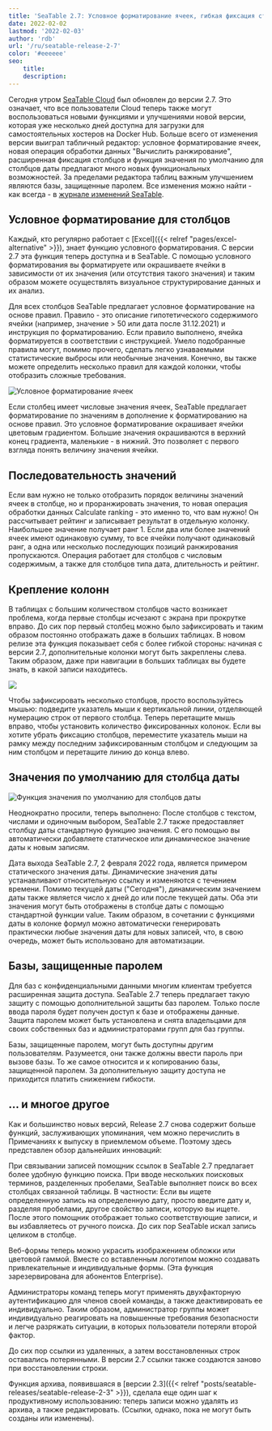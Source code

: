 ```yaml
---
title: 'SeaTable 2.7: Условное форматирование ячеек, гибкая фиксация столбцов и практическое значение даты по умолчанию - SeaTable'
date: 2022-02-02
lastmod: '2022-02-03'
author: 'rdb'
url: '/ru/seatable-release-2-7'
color: '#eeeeee'
seo:
    title:
    description:
---
```


Сегодня утром [SeaTable Cloud](https://cloud.seatable.io) был обновлен до версии 2.7. Это означает, что все пользователи Cloud теперь также могут воспользоваться новыми функциями и улучшениями новой версии, которая уже несколько дней доступна для загрузки для самостоятельных хостеров на Docker Hub. Больше всего от изменения версии выиграл табличный редактор: условное форматирование ячеек, новая операция обработки данных "Вычислить ранжирование", расширенная фиксация столбцов и функция значения по умолчанию для столбцов даты предлагают много новых функциональных возможностей. За пределами редактора таблиц важным улучшением являются базы, защищенные паролем. Все изменения можно найти - как всегда - в [журнале изменений SeaTable](https://seatable.io/ru/docs/changelog/version-2-7/).

## Условное форматирование для столбцов

Каждый, кто регулярно работает с [Excel]({{< relref "pages/excel-alternative" >}}), знает функцию условного форматирования. С версии 2.7 эта функция теперь доступна и в SeaTable. С помощью условного форматирования вы форматируете или окрашиваете ячейки в зависимости от их значения (или отсутствия такого значения) и таким образом можете осуществлять визуальное структурирование данных и их анализ.

Для всех столбцов SeaTable предлагает условное форматирование на основе правил. Правило - это описание гипотетического содержимого ячейки (например, значение > 50 или дата после 31.12.2021) и инструкция по форматированию. Если правило выполнено, ячейка форматируется в соответствии с инструкцией. Умело подобранные правила могут, помимо прочего, сделать легко узнаваемыми статистические выбросы или необычные значения. Конечно, вы также можете определить несколько правил для каждой колонки, чтобы отобразить сложные требования.

![Условное форматирование ячеек](https://seatable.io/wp-content/uploads/2022/02/Conditional_cell_formatting2.png)

Если столбец имеет числовые значения ячеек, SeaTable предлагает форматирование по значениям в дополнение к форматированию на основе правил. Это условное форматирование окрашивает ячейки цветовым градиентом. Большие значения окрашиваются в верхний конец градиента, маленькие - в нижний. Это позволяет с первого взгляда понять величину значения ячейки.

## Последовательность значений

Если вам нужно не только отобразить порядок величины значений ячеек в столбце, но и проранжировать значения, то новая операция обработки данных Calculate ranking - это именно то, что вам нужно! Он рассчитывает рейтинг и записывает результат в отдельную колонку. Наибольшее значение получает ранг 1. Если два или более значений ячеек имеют одинаковую сумму, то все ячейки получают одинаковый ранг, а одна или несколько последующих позиций ранжирования пропускаются. Операция работает для столбцов с числовым содержимым, а также для столбцов типа дата, длительность и рейтинг.

## Крепление колонн

В таблицах с большим количеством столбцов часто возникает проблема, когда первые столбцы исчезают с экрана при прокрутке вправо. До сих пор первый столбец можно было зафиксировать и таким образом постоянно отображать даже в больших таблицах. В новом релизе эта функция показывает себя с более гибкой стороны: начиная с версии 2.7, дополнительные колонки могут быть закреплены слева. Таким образом, даже при навигации в больших таблицах вы будете знать, в какой записи находитесь.

![](https://seatable.io/wp-content/uploads/2022/02/Freeze-columns.png)

Чтобы зафиксировать несколько столбцов, просто воспользуйтесь мышью: подведите указатель мыши к вертикальной линии, отделяющей нумерацию строк от первого столбца. Теперь перетащите мышь вправо, чтобы установить количество фиксированных колонок. Если вы хотите убрать фиксацию столбцов, переместите указатель мыши на рамку между последним зафиксированным столбцом и следующим за ним столбцом и перетащите линию до конца влево.

## Значения по умолчанию для столбца даты

![Функция значения по умолчанию для столбцов даты](https://seatable.io/wp-content/uploads/2022/02/Default_value_date_column.png)

Неоднократно просили, теперь выполнено: После столбцов с текстом, числами и одиночным выбором, SeaTable 2.7 также предоставляет столбцу даты стандартную функцию значения. С его помощью вы автоматически добавляете статическое или динамическое значение даты к новым записям.

Дата выхода SeaTable 2.7, 2 февраля 2022 года, является примером статического значения даты. Динамические значения даты устанавливают относительную ссылку и изменяются с течением времени. Помимо текущей даты ("Сегодня"), динамическим значением даты также является число x дней до или после текущей даты. Оба эти значения могут быть отображены в столбце даты с помощью стандартной функции value. Таким образом, в сочетании с функциями даты в колонке формул можно автоматически генерировать практически любые значения даты для новых записей, что, в свою очередь, может быть использовано для автоматизации.

## Базы, защищенные паролем

Для баз с конфиденциальными данными многим клиентам требуется расширенная защита доступа. SeaTable 2.7 теперь предлагает такую защиту с помощью дополнительной защиты баз паролем. Только после ввода пароля будет получен доступ к базе и отображены данные. Защита паролем может быть установлена и снята владельцами для своих собственных баз и администраторами групп для баз группы.

Базы, защищенные паролем, могут быть доступны другим пользователям. Разумеется, они также должны ввести пароль при вызове базы. То же самое относится и к копированию базы, защищенной паролем. За дополнительную защиту доступа не приходится платить снижением гибкости.

## ... и многое другое

Как и большинство новых версий, Release 2.7 снова содержит больше функций, заслуживающих упоминания, чем можно перечислить в Примечаниях к выпуску в приемлемом объеме. Поэтому здесь представлен обзор дальнейших инноваций:

При связывании записей помощник ссылок в SeaTable 2.7 предлагает более удобную функцию поиска. При вводе нескольких поисковых терминов, разделенных пробелами, SeaTable выполняет поиск во всех столбцах связанной таблицы. В частности: Если вы ищете определенную запись на определенную дату, просто введите дату и, разделяя пробелами, другое свойство записи, которую вы ищете. После этого помощник отображает только соответствующие записи, и вы избавляетесь от ручного поиска. До сих пор SeaTable искал запись целиком в столбце.

Веб-формы теперь можно украсить изображением обложки или цветовой гаммой. Вместе со вставленным логотипом можно создавать привлекательные и индивидуальные формы. (Эта функция зарезервирована для абонентов Enterprise).

Администраторы команд теперь могут применять двухфакторную аутентификацию для членов своей команды, а также деактивировать ее индивидуально. Таким образом, администратор группы может индивидуально реагировать на повышенные требования безопасности и легче разряжать ситуации, в которых пользователи потеряли второй фактор.

До сих пор ссылки из удаленных, а затем восстановленных строк оставались потерянными. В версии 2.7 ссылки также создаются заново при восстановлении строки.

Функция архива, появившаяся в [версии 2.3]({{< relref "posts/seatable-releases/seatable-release-2-3" >}}), сделала еще один шаг к продуктивному использованию: теперь записи можно удалять из архива, а также редактировать. (Ссылки, однако, пока не могут быть созданы или изменены).
